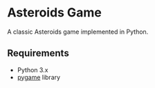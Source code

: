 # Asteroids Game

A classic Asteroids game implemented in Python.

## Requirements

- Python 3.x
- [pygame](https://www.pygame.org/) library